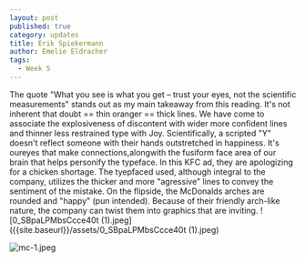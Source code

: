 ```yaml
---
layout: post
published: true
category: updates
title: Erik Spiekermann
author: Emelie Eldracher
tags:
  - Week 5
---
```

The quote "What you see is what you get – trust your eyes, not the scientific measurements" stands out as my main takeaway from this reading. It's not inherent that  doubt == thin oranger == thick lines. We have come to associate the explosiveness of discontent with wider more confident lines and thinner less restrained type with Joy. Scientifically, a scripted "Y" doesn't reflect someone with their hands outstretched in happiness. It's oureyes that make connections,alongwith the fusiform face area of our brain that helps personify the typeface. In this KFC ad, they are apologizing for a chicken shortage. The tyepfaced used, although integral to the company, utilizes the thicker and more "agressive" lines to convey the sentiment of the mistake. On the flipside, the McDonalds arches are rounded and "happy" (pun intended). Because of their friendly arch-like nature, the company can twist them into graphics that are inviting. 
![0_SBpaLPMbsCcce40t (1).jpeg]({{site.baseurl}}/assets/0_SBpaLPMbsCcce40t (1).jpeg)

![mc-1.jpeg]({{site.baseurl}}/assets/mc-1.jpeg)
